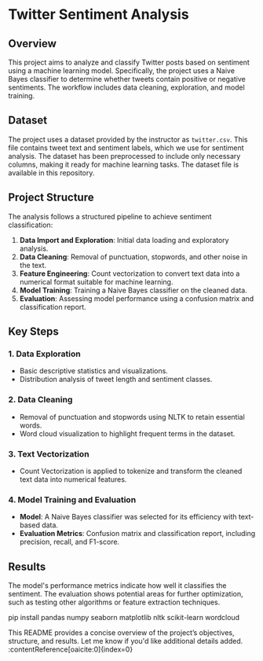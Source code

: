 # Twitter Sentiment Analysis

## Overview
This project aims to analyze and classify Twitter posts based on sentiment using a machine learning model. Specifically, the project uses a Naive Bayes classifier to determine whether tweets contain positive or negative sentiments. The workflow includes data cleaning, exploration, and model training.

## Dataset
The project uses a dataset provided by the instructor as `twitter.csv`. This file contains tweet text and sentiment labels, which we use for sentiment analysis. The dataset has been preprocessed to include only necessary columns, making it ready for machine learning tasks. The dataset file is available in this repository.


## Project Structure
The analysis follows a structured pipeline to achieve sentiment classification:
1. **Data Import and Exploration**: Initial data loading and exploratory analysis.
2. **Data Cleaning**: Removal of punctuation, stopwords, and other noise in the text.
3. **Feature Engineering**: Count vectorization to convert text data into a numerical format suitable for machine learning.
4. **Model Training**: Training a Naive Bayes classifier on the cleaned data.
5. **Evaluation**: Assessing model performance using a confusion matrix and classification report.

## Key Steps

### 1. Data Exploration
- Basic descriptive statistics and visualizations.
- Distribution analysis of tweet length and sentiment classes.

### 2. Data Cleaning
- Removal of punctuation and stopwords using NLTK to retain essential words.
- Word cloud visualization to highlight frequent terms in the dataset.

### 3. Text Vectorization
- Count Vectorization is applied to tokenize and transform the cleaned text data into numerical features.

### 4. Model Training and Evaluation
- **Model**: A Naive Bayes classifier was selected for its efficiency with text-based data.
- **Evaluation Metrics**: Confusion matrix and classification report, including precision, recall, and F1-score.

## Results
The model's performance metrics indicate how well it classifies the sentiment. The evaluation shows potential areas for further optimization, such as testing other algorithms or feature extraction techniques.


pip install pandas numpy seaborn matplotlib nltk scikit-learn wordcloud


This README provides a concise overview of the project’s objectives, structure, and results. Let me know if you'd like additional details added. &#8203;:contentReference[oaicite:0]{index=0}&#8203;
